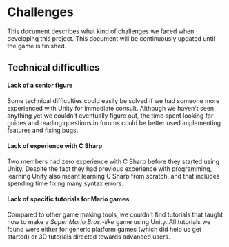 # Challenges

This document describes what kind of challenges we faced when developing this project. This document will be continuously updated until the game is finished.

## Technical difficulties

#### Lack of a senior figure
Some technical difficulties could easily be solved if we had someone more experienced with Unity for immediate consult. Although we haven't seen anything yet we couldn't eventually figure out, the time spent looking for guides and reading questions in forums could be better used implementing features and fixing bugs.

#### Lack of experience with C Sharp
Two members had zero experience with C Sharp before they started using Unity. Despite the fact they had previous experience with programming, learning Unity also meant learning C Sharp from scratch, and that includes spending time fixing many syntax errors.

#### Lack of specific tutorials for Mario games
Compared to other game making tools, we couldn't find tutorials that taught how to make a *Super Mario Bros.-like* game using Unity. All tutorials we found were either for generic platform games (which did help us get started) or 3D tutorials directed towards advanced users. 
